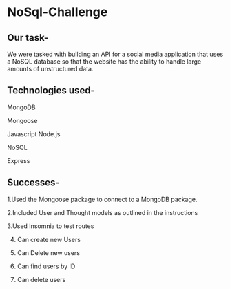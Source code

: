 # NoSql-Challenge

## Our task- 
We were tasked with building an API for a social media application that uses a NoSQL database so that the website has the ability to handle 
large amounts of unstructured data.

## Technologies used-
MongoDB

Mongoose

Javascript
Node.js

NoSQL

Express

## Successes-
1.Used the Mongoose package to connect to a MongoDB package.

2.Included User and Thought models as outlined in the instructions

3.Used Insomnia to test routes

4. Can create new Users

5. Can Delete new users

6. Can find users by ID

7. Can delete users